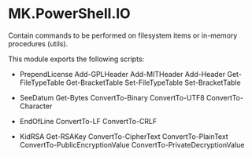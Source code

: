 # MK.PowerShell.IO

Contain commands to be performed on filesystem items or in-memory procedures (utils).

This module exports the following scripts:

* PrependLicense
    Add-GPLHeader
    Add-MITHeader
    Add-Header
    Get-FileTypeTable
    Get-BracketTable
    Set-FileTypeTable
    Set-BracketTable

* SeeDatum
    Get-Bytes
    ConvertTo-Binary
    ConvertTo-UTF8
    ConvertTo-Character

* EndOfLine
    ConvertTo-LF
    ConvertTo-CRLF

* KidRSA
    Get-RSAKey
    ConvertTo-CipherText
    ConvertTo-PlainText
    ConvertTo-PublicEncryptionValue
    ConvertTo-PrivateDecryptionValue